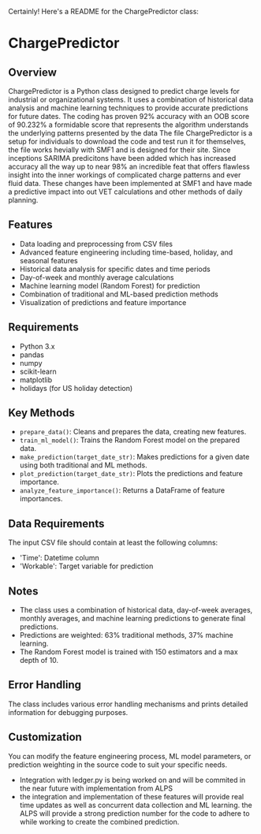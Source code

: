 Certainly! Here's a README for the ChargePredictor class:

# ChargePredictor

## Overview

ChargePredictor is a Python class designed to predict charge levels for industrial or organizational systems. It uses a combination of historical data analysis and machine learning techniques to provide accurate predictions for future dates.
The coding has proven 92% accuracy with an OOB score of 90.232% a formidable score that represents the algorithm understands the underlying patterns presented by the data
The file ChargePredictor is a setup for individuals to download the code and test run it for themselves, the file works hevially with SMF1 and is designed for their site. Since inceptions SARIMA predicitons have been added which has increased accuracy all the way up to near 98% an incredible feat that offers flawless insight into the inner workings of complicated charge patterns and ever fluid data. 
These changes have been implemented at SMF1 and have made a predictive impact into out VET calculations and other methods of daily planning.

## Features

- Data loading and preprocessing from CSV files
- Advanced feature engineering including time-based, holiday, and seasonal features
- Historical data analysis for specific dates and time periods
- Day-of-week and monthly average calculations
- Machine learning model (Random Forest) for prediction
- Combination of traditional and ML-based prediction methods
- Visualization of predictions and feature importance

## Requirements

- Python 3.x
- pandas
- numpy
- scikit-learn
- matplotlib
- holidays (for US holiday detection)

## Key Methods

- `prepare_data()`: Cleans and prepares the data, creating new features.
- `train_ml_model()`: Trains the Random Forest model on the prepared data.
- `make_prediction(target_date_str)`: Makes predictions for a given date using both traditional and ML methods.
- `plot_prediction(target_date_str)`: Plots the predictions and feature importance.
- `analyze_feature_importance()`: Returns a DataFrame of feature importances.

## Data Requirements

The input CSV file should contain at least the following columns:
- 'Time': Datetime column
- 'Workable': Target variable for prediction

## Notes

- The class uses a combination of historical data, day-of-week averages, monthly averages, and machine learning predictions to generate final predictions.
- Predictions are weighted: 63% traditional methods, 37% machine learning.
- The Random Forest model is trained with 150 estimators and a max depth of 10.

## Error Handling

The class includes various error handling mechanisms and prints detailed information for debugging purposes.

## Customization

You can modify the feature engineering process, ML model parameters, or prediction weighting in the source code to suit your specific needs.
- Integration with ledger.py is being worked on and will be commited in the near future with implementation from ALPS
- the integration and implementation of these features will provide real time updates as well as concurrent data collection and ML learning. the ALPS will provide a strong prediction number for the code to adhere to while working to create the combined prediction.
